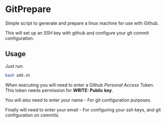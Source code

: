# GitPrepare

Simple script to generate and prepare a linux machine for use with Github.

This will set up an SSH key with github and configure your git commit configuration.

## Usage

Just run:
```bash
bash add.sh
```

When executing you will need to enter a Github *Personal Access* Token. This token needs permission for **WRITE: Public key**.

You will also need to enter your name - For git configuration purposes.

Finally will need to enter your email - For configuring your ssh keys, and git configuration on commits.
